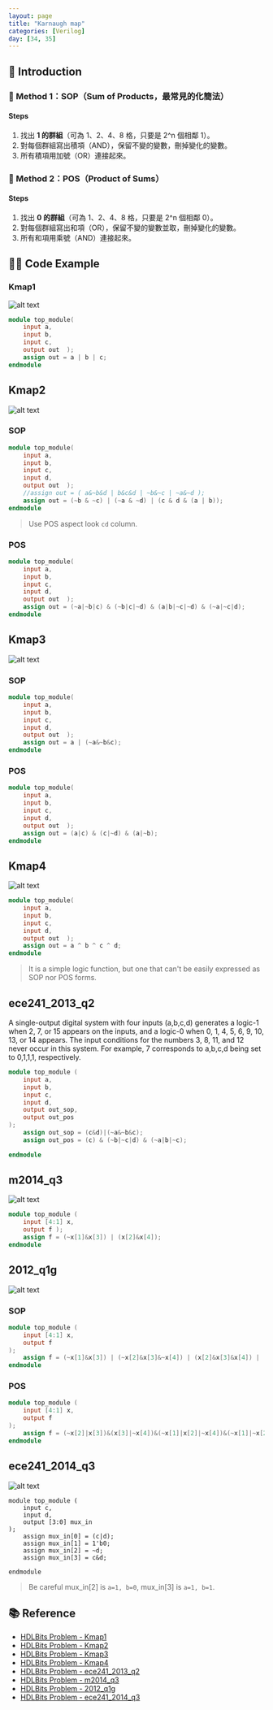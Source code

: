 ```yaml
---
layout: page
title: "Karnaugh map"
categories: [Verilog]
day: [34, 35]
---
```


## 📌 Introduction

### 🧮 Method 1：SOP（Sum of Products，最常見的化簡法）

#### Steps

1. 找出 **1 的群組**（可為 1、2、4、8 格，只要是 2^n 個相鄰 1）。
2. 對每個群組寫出積項（AND），保留不變的變數，刪掉變化的變數。
3. 所有積項用加號（OR）連接起來。


### 🧮 Method 2：POS（Product of Sums）

#### Steps

1. 找出 **0 的群組**（可為 1、2、4、8 格，只要是 2^n 個相鄰 0）。
2. 對每個群組寫出和項（OR），保留不變的變數並取，刪掉變化的變數。
3. 所有和項用乘號（AND）連接起來。


## 🧑‍💻 Code Example

### Kmap1
![alt text](../assets/day34/Kmap1.png)
```verilog
module top_module(
    input a,
    input b,
    input c,
    output out  ); 
	assign out = a | b | c;
endmodule
```

## Kmap2
![alt text](../assets/day34/Kmap2.png)
### SOP
```verilog
module top_module(
    input a,
    input b,
    input c,
    input d,
    output out  ); 
    //assign out = ( a&~b&d | b&c&d | ~b&~c | ~a&~d );
    assign out = (~b & ~c) | (~a & ~d) | (c & d & (a | b));
endmodule
```
> Use POS aspect look ```cd``` column.

### POS
```verilog
module top_module(
    input a,
    input b,
    input c,
    input d,
    output out  ); 
    assign out = (~a|~b|c) & (~b|c|~d) & (a|b|~c|~d) & (~a|~c|d);
endmodule
```

## Kmap3
![alt text](../assets/day34/Kmap3.png)
### SOP
```verilog
module top_module(
    input a,
    input b,
    input c,
    input d,
    output out  ); 
    assign out = a | (~a&~b&c);
endmodule
```

### POS
```verilog
module top_module(
    input a,
    input b,
    input c,
    input d,
    output out  ); 
    assign out = (a|c) & (c|~d) & (a|~b);
endmodule
```

## Kmap4
![alt text](../assets/day34/Kmap4.png)
```verilog
module top_module(
    input a,
    input b,
    input c,
    input d,
    output out  ); 
	assign out = a ^ b ^ c ^ d;
endmodule
```
> It is a simple logic function, but one that can't be easily expressed as SOP nor POS forms.

## ece241_2013_q2
A single-output digital system with four inputs (a,b,c,d) generates a logic-1 when 2, 7, or 15 appears on the inputs, and a logic-0 when 0, 1, 4, 5, 6, 9, 10, 13, or 14 appears. The input conditions for the numbers 3, 8, 11, and 12 never occur in this system. For example, 7 corresponds to a,b,c,d being set to 0,1,1,1, respectively.
```verilog
module top_module (
    input a,
    input b,
    input c,
    input d,
    output out_sop,
    output out_pos
); 
    assign out_sop = (c&d)|(~a&~b&c);
    assign out_pos = (c) & (~b|~c|d) & (~a|b|~c);

endmodule
```

## m2014_q3
![alt text](../assets/day34/m2014_q3.png)
```verilog
module top_module (
    input [4:1] x, 
    output f );
    assign f = (~x[1]&x[3]) | (x[2]&x[4]);
endmodule
```

## 2012_q1g
![alt text](../assets/day34/2012_q1g.png)

### SOP
```verilog
module top_module (
    input [4:1] x,
    output f
); 
    assign f = (~x[1]&x[3]) | (~x[2]&x[3]&~x[4]) | (x[2]&x[3]&x[4]) | (~x[2]&~x[3]&~x[4]);
endmodule
```

### POS
```verilog
module top_module (
    input [4:1] x,
    output f
); 
    assign f = (~x[2]|x[3])&(x[3]|~x[4])&(~x[1]|x[2]|~x[4])&(~x[1]|~x[2]|x[4]);
endmodule
```

## ece241_2014_q3
![alt text](../assets/day34/ece241_2014_q3.png)
```
module top_module (
    input c,
    input d,
    output [3:0] mux_in
); 
    assign mux_in[0] = (c|d);
    assign mux_in[1] = 1'b0;
    assign mux_in[2] = ~d;
    assign mux_in[3] = c&d;

endmodule
```
> Be careful mux_in[2] is ```a=1, b=0```, mux_in[3] is ```a=1, b=1```.




## 📚 Reference
* [HDLBits Problem - Kmap1](https://hdlbits.01xz.net/wiki/Kmap1)
* [HDLBits Problem - Kmap2](https://hdlbits.01xz.net/wiki/Kmap2)
* [HDLBits Problem - Kmap3](https://hdlbits.01xz.net/wiki/Kmap3)
* [HDLBits Problem - Kmap4](https://hdlbits.01xz.net/wiki/Kmap4)
* [HDLBits Problem - ece241_2013_q2](https://hdlbits.01xz.net/wiki/Exams/ece241_2013_q2)
* [HDLBits Problem - m2014_q3](https://hdlbits.01xz.net/wiki/Exams/m2014_q3)
* [HDLBits Problem - 2012_q1g](https://hdlbits.01xz.net/wiki/Exams/2012_q1g)
* [HDLBits Problem - ece241_2014_q3](https://hdlbits.01xz.net/wiki/Exams/ece241_2014_q3)